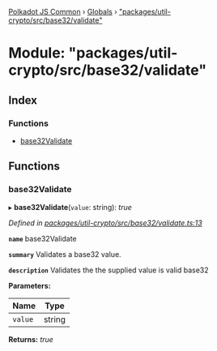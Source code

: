 [Polkadot JS Common](../README.md) › [Globals](../globals.md) › ["packages/util-crypto/src/base32/validate"](_packages_util_crypto_src_base32_validate_.md)

# Module: "packages/util-crypto/src/base32/validate"

## Index

### Functions

* [base32Validate](_packages_util_crypto_src_base32_validate_.md#base32validate)

## Functions

###  base32Validate

▸ **base32Validate**(`value`: string): *true*

*Defined in [packages/util-crypto/src/base32/validate.ts:13](https://github.com/polkadot-js/common/blob/5c886b0f/packages/util-crypto/src/base32/validate.ts#L13)*

**`name`** base32Validate

**`summary`** Validates a base32 value.

**`description`** 
Validates the the supplied value is valid base32

**Parameters:**

Name | Type |
------ | ------ |
`value` | string |

**Returns:** *true*
